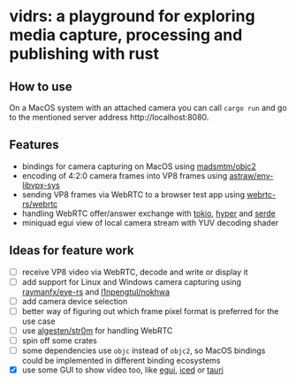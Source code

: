 # vidrs: a playground for exploring media capture, processing and publishing with rust

## How to use

On a MacOS system with an attached camera you can call `cargo run` and go to the mentioned server address http://localhost:8080.

## Features

* bindings for camera capturing on MacOS using [madsmtm/objc2](https://github.com/madsmtm/objc2)
* encoding of 4:2:0 camera frames into VP8 frames using [astraw/env-libvpx-sys](https://github.com/astraw/env-libvpx-sys)
* sending VP8 frames via WebRTC to a browser test app using [webrtc-rs/webrtc](https://github.com/webrtc-rs/webrtc)
* handling WebRTC offer/answer exchange with [tokio](https://github.com/tokio-rs/tokio), [hyper](https://github.com/hyperium/hyper) and [serde](https://github.com/serde-rs/serde)
* miniquad egui view of local camera stream with YUV decoding shader

## Ideas for feature work

- [ ] receive VP8 video via WebRTC, decode and write or display it
- [ ] add support for Linux and Windows camera capturing using [raymanfx/eye-rs](https://github.com/raymanfx/eye-rs) and [l1npengtul/nokhwa](https://github.com/l1npengtul/nokhwa)
- [ ] add camera device selection
- [ ] better way of figuring out which frame pixel format is preferred for the use case
- [ ] use [algesten/str0m](https://github.com/algesten/str0m) for handling WebRTC
- [ ] spin off some crates
- [ ] some dependencies use `objc` instead of `objc2`, so MacOS bindings could be implemented in different binding ecosystems
- [x] use some GUI to show video too, like [egui](https://github.com/emilk/egui), [iced](https://github.com/iced-rs/iced) or [tauri](https://github.com/tauri-apps/tauri)
